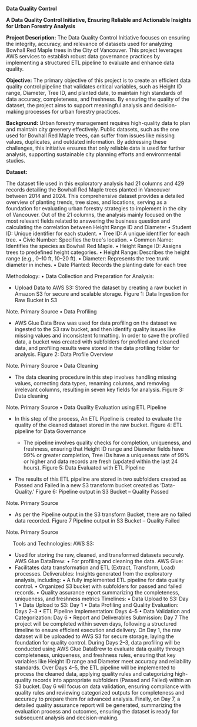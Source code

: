**Data Quality Control**

**A Data Quality Control Initiative, Ensuring Reliable and Actionable Insights for Urban Forestry Analysis**


**Project Description:** The Data Quality Control Initiative focuses on ensuring the integrity, accuracy, and relevance of datasets used for analyzing Bowhall Red Maple trees in the City of Vancouver. This project leverages AWS services to establish robust data governance practices by implementing a structured ETL pipeline to evaluate and enhance data quality. 


**Objective:** 
 The primary objective of this project is to create an efficient data quality control pipeline that validates critical variables, such as Height ID range, Diameter, Tree ID, and planted date, to maintain high standards of data accuracy, completeness, and freshness. By ensuring the quality of the dataset, the project aims to support meaningful analysis and decision-making processes for urban forestry practices.


**Background:** Urban forestry management requires high-quality data to plan and maintain city greenery effectively. Public datasets, such as the one used for Bowhall Red Maple trees, can suffer from issues like missing values, duplicates, and outdated information. By addressing these challenges, this initiative ensures that only reliable data is used for further analysis, supporting sustainable city planning efforts and environmental studies.


**Dataset:** 

The dataset file used in this exploratory analysis had 21 columns and 429 records detailing the Bowhall Red Maple trees planted in Vancouver between 2014 and 2024. This comprehensive dataset provides a detailed overview of planting trends, tree sizes, and locations, serving as a foundation for evaluating urban forestry strategies to implement in the city of Vancouver. 
Out of the 21 columns, the analysis mainly focused on the most relevant fields related to answering the business question and calculating the correlation between Height Range ID and Diameter
•	Student ID: Unique identifier for each student.
•	Tree ID: A unique identifier for each tree.
•	Civic Number: Specifies the tree's location.
•	Common Name: Identifies the species as Bowhall Red Maple.
•	Height Range ID: Assigns trees to predefined height categories.
•	Height Range: Describes the height range (e.g., 0–10 ft, 10–20 ft).
•	Diameter: Represents the tree trunk diameter in inches.
•	Date Planted: Records the planting date for each tree

Methodology:
•	Data Collection and Preparation for Analysis:
- Upload Data to AWS S3: Stored the dataset by creating a raw bucket in Amazon S3 for secure and scalable storage. 
Figure 1: Data Ingestion for Raw Bucket in S3
 
Note.  Primary Source
•	Data Profiling
-  AWS Glue Data Brew was used for data profiling on the dataset we ingested to the S3 raw bucket, and then identify quality issues like missing values and inconsistent formatting. In order to save the profiled data, a bucket was created with subfolders for profiled and cleaned data, and profiling results were stored in the data profiling folder for analysis.
Figure 2: 
Data Profile Overview
 
Note.  Primary Source
•	Data Cleaning
- The data cleaning procedure in this step involves handling missing values, correcting data types, renaming columns, and removing irrelevant columns, resulting in seven key fields for analysis.
Figure 3: 
Data cleaning 
 
Note.  Primary Source
•	Data Quality Evaluation using ETL Pipeline
- In this step of the process, An ETL Pipeline is created to evaluate the quality of the cleaned dataset stored in the raw bucket.
Figure 4: 
ETL pipeline for Data Governance
 
	- The pipeline involves quality checks for completion, uniqueness, and freshness, ensuring that Height ID range and Diameter fields have 99% or greater completion, Tree IDs have a uniqueness rate of 99% or higher and data records are fresh (updated within the last 24 hours).
Figure 5: Data Evaluated with ETL Pipeline 
- The results of this ETL pipeline are stored in two subfolders created as Passed and Failed in a new S3 transform bucket created as ‘Data-Quality.’
Figure 6: Pipeline output in S3 Bucket – Quality Passed 
  
Note. Primary Source
- As per the Pipeline output in the S3 transform Bucket, there are no failed data recorded.
Figure 7
Pipeline output in S3 Bucket – Quality Failed
  
Note. Primary Source

 
Tools and Technologies:
AWS S3:
- Used for storing the raw, cleaned, and transformed datasets securely.
AWS Glue DataBrew: 
•	For profiling and cleaning the data.
AWS Glue:
- Facilitates data transformation and ETL (Extract, Transform, Load) processes.
Deliverables:
Insights generated from the exploratory analysis, including:
•	A fully implemented ETL pipeline for data quality control.
•	Organized S3 bucket with subfolders for passed and failed records.
•	Quality assurance report summarizing the completeness, uniqueness, and freshness metrics
Timelines:
•	Data Upload to S3: Day 1
•	Data Upload to S3: Day 1
•	Data Profiling and Quality Evaluation: Days 2–3
•	ETL Pipeline Implementation: Days 4–5
•	Data Validation and Categorization: Day 6
•	Report and Deliverables Submission: Day 7
The project will be completed within seven days, following a structured timeline to ensure efficient execution and delivery. On Day 1, the raw dataset will be uploaded to AWS S3 for secure storage, laying the foundation for quality control. During Days 2–3, data profiling will be conducted using AWS Glue DataBrew to evaluate data quality through completeness, uniqueness, and freshness rules, ensuring that key variables like Height ID range and Diameter meet accuracy and reliability standards. Over Days 4–5, the ETL pipeline will be implemented to process the cleaned data, applying quality rules and categorizing high-quality records into appropriate subfolders (Passed and Failed) within an S3 bucket. Day 6 will focus on data validation, ensuring compliance with quality rules and reviewing categorized outputs for completeness and accuracy to prepare them for advanced analysis. Finally, on Day 7, a detailed quality assurance report will be generated, summarizing the evaluation process and outcomes, ensuring the dataset is ready for subsequent analysis and decision-making.
